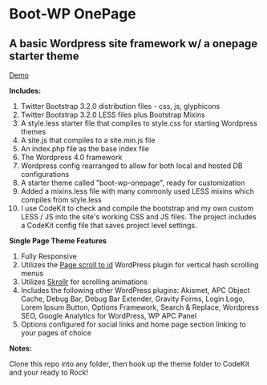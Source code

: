 Boot-WP OnePage
====

A basic Wordpress site framework w/ a onepage starter theme
----------------------

<a href="http://boot-wp-onepage.btcny.net/" target="_blank">Demo</a>

**Includes:**

1. Twitter Bootstrap 3.2.0 distribution files - css, js, glyphicons
2. Twitter Bootstrap 3.2.0 LESS files plus Bootstrap Mixins
3. A style.less starter file that compiles to style.css for starting Wordpress themes
4. A site.js that compiles to a site.min.js file
5. An index.php file as the base index file
6. The Wordpress 4.0 framework
7. Wordpress config rearranged to allow for both local and hosted DB configurations
8. A starter theme called "boot-wp-onepage", ready for customization
9. Added a mixins.less file with many commonly used LESS mixins which compiles from style.less
10. I use CodeKit to check and compile the bootstrap and my own custom LESS / JS into the site's working CSS and JS files. The project includes a CodeKit config file that saves project level settings.

**Single Page Theme Features**

1. Fully Responsive
2. Utilizes the <a href="https://wordpress.org/plugins/page-scroll-to-id/" target="_blank">Page scroll to id</a> WordPress plugin for vertical hash scrolling menus
3. Utilizes <a href="https://github.com/Prinzhorn/skrollr" target="_blank">Skrollr</a> for scrolling animations 
4. Includes the following other WordPress plugins: Akismet, APC Object Cache, Debug Bar, Debug Bar Extender, Gravity Forms, Login Logo, Lorem Ipsum Button, Options Framework, Search & Replace, Wordpress SEO, Google Analytics for WordPress, WP APC Panel
5. Options configured for social links and home page section linking to your pages of choice

**Notes:** 

Clone this repo into any folder, then hook up the theme folder to CodeKit and your ready to Rock!

